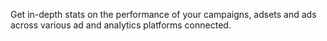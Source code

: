 Get in-depth stats on the performance of your campaigns, adsets and ads across various ad and analytics platforms connected.